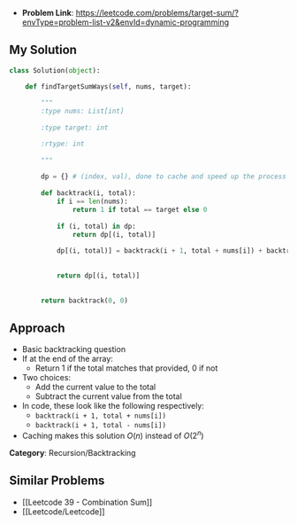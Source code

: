 - **Problem Link**: https://leetcode.com/problems/target-sum/?envType=problem-list-v2&envId=dynamic-programming

## My Solution
```python
class Solution(object):

	def findTargetSumWays(self, nums, target):
	
		"""
		:type nums: List[int]
		
		:type target: int

		:rtype: int
		
		"""
	
		dp = {} # (index, val), done to cache and speed up the process
	
		def backtrack(i, total):
			if i == len(nums):
				return 1 if total == target else 0
			
			if (i, total) in dp:
				return dp[(i, total)]
			
			dp[(i, total)] = backtrack(i + 1, total + nums[i]) + backtrack(i + 1, total - nums[i])
			
			  
			return dp[(i, total)]
	
	
		return backtrack(0, 0)
```

## Approach
- Basic backtracking question 
- If at the end of the array:
	- Return 1 if the total matches that provided, 0 if not
- Two choices:
	- Add the current value to the total
	- Subtract the current value from the total
- In code, these look like the following respectively:
	- `backtrack(i + 1, total + nums[i])`
	- `backtrack(i + 1, total - nums[i])`
- Caching makes this solution $O(n)$ instead of $O(2^n)$

**Category**: Recursion/Backtracking

## Similar Problems
- [[Leetcode 39 - Combination Sum]]
- [[Leetcode/Leetcode]]